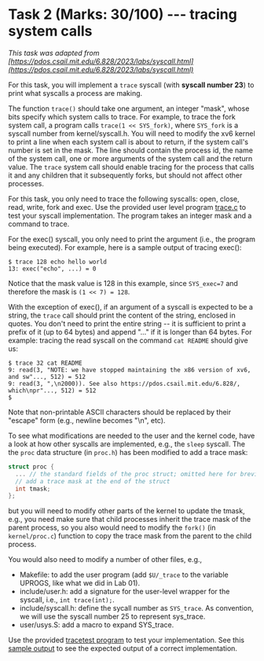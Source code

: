 # Task 2 (Marks: 30/100) --- tracing system calls

_This task was adapted from [https://pdos.csail.mit.edu/6.828/2023/labs/syscall.html](https://pdos.csail.mit.edu/6.828/2023/labs/syscall.html)_

For this task, you will implement a `trace` syscall (with **syscall number 23**) to print what syscalls a process are making. 

The function `trace()` should take one argument, an integer "mask", whose bits specify which system calls to trace. For example, to trace the fork system call, a program calls `trace(1 << SYS_fork)`, where `SYS_fork` is a syscall number from kernel/syscall.h. You will need to modify the xv6 kernel to print a line when each system call is about to return, if the system call's number is set in the mask. The line should contain the process id, the name of the system call, one or more arguments of the system call and the return value. The `trace` system call should enable tracing for the process that calls it and any children that it subsequently forks, but should not affect other processes. 

For this task, you only need to trace the following syscalls: open, close, read, write, fork and exec. Use the provided user level program [trace.c](./xv6/user/trace.c) to test your syscall implementation. The program takes an integer mask and a command to trace.  

For the exec() syscall, you only need to print the argument (i.e., the program being executed).
For example, here is a sample output of tracing exec(): 

```
$ trace 128 echo hello world
13: exec("echo", ...) = 0
```

Notice that the mask value is 128 in this example, since `SYS_exec=7` and therefore the mask is `(1 << 7) = 128`. 

With the exception of exec(), if an argument of a syscall is expected to be a string, the `trace` call should print the content of the string, enclosed in quotes. You don't need to print the entire string -- it is sufficient to print a prefix of it (up to 64 bytes) and append "..."  if it is longer than 64 bytes. For example: tracing the read syscall on the command `cat README` should give us: 

```
$ trace 32 cat README
9: read(3, "NOTE: we have stopped maintaining the x86 version of xv6, and sw"..., 512) = 512
9: read(3, ",\n2000)). See also https://pdos.csail.mit.edu/6.828/, which\npr"..., 512) = 512
$ 
```

Note that non-printable ASCII characters should be replaced by their "escape" form (e.g., newline becomes "\n", etc). 

To see what modifications are needed to the user and the kernel code, have a look at how other syscalls are implemented, e.g., the `sleep` syscall. The the `proc` data structure (in `proc.h`) has been modified to add a trace mask:
```C
struct proc {
  ... // the standard fields of the proc struct; omitted here for brevity
  // add a trace mask at the end of the struct
  int tmask; 
}; 
```
but you will need to modify other parts of the kernel to update the tmask, e.g.,  you need make sure that child processes inherit the trace mask of the parent process, so you also would need to modify the `fork()` (in `kernel/proc.c`) function to copy the trace mask from the parent to the child process. 

You would also need to modify a number of other files, e.g.,
- Makefile: to add the user program (add `$U/_trace` to the variable UPROGS, like what we did in Lab 01).
- include/user.h: add a signature for the user-level wrapper for the syscall, i.e., `int trace(int);`.
- include/syscall.h: define the sycall number as `SYS_trace`. As convention, we will use the syscall number 25 to represent sys_trace. 
- user/usys.S: add a macro to expand SYS_trace.


Use the provided [tracetest program](./xv6/user/tracetest.c) to test your implementation. 
See this [sample output](./tests.md) to see the expected output of a correct implementation.
